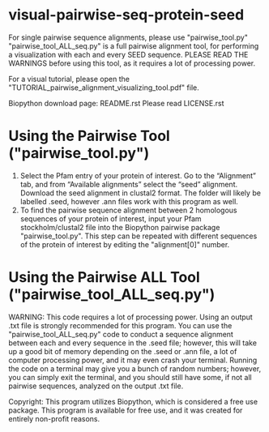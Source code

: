 # visual-pairwise-seq-protein-seed

For single pairwise sequence alignments, please use "pairwise_tool.py" 
"pairwise_tool_ALL_seq.py" is a full pairwise alignment tool, for performing a visualization with each and every SEED sequence. PLEASE READ THE WARNINGS before using this tool, as it requires a lot of processing power. 

For a visual tutorial, please open the "TUTORIAL_pairwise_alignment_visualizing_tool.pdf" file. 

Biopython download page: README.rst
Please read LICENSE.rst

# Using the Pairwise Tool ("pairwise_tool.py")
1. Select the Pfam entry of your protein of interest. Go to the “Alignment” tab, and from “Available alignments” select the “seed” alignment. Download the seed alignment in clustal2 format. The folder will likely be labelled .seed, however .ann files work with this program as well. 
2. To find the pairwise sequence alignment between 2 homologous sequences of your protein of interest, input your Pfam stockholm/clustal2 file into the Biopython pairwise package "pairwise_tool.py". This step can be repeated with different sequences of the protein of interest by editing the "alignment[0]" number. 

# Using the Pairwise ALL Tool ("pairwise_tool_ALL_seq.py")
WARNING: This code requires a lot of processing power. Using an output .txt file is strongly recommended for this program. You can use the "pairwise_tool_ALL_seq.py" code to conduct a sequence alignment between each and every sequence in the .seed file; however, this will take up a good bit of memory depending on the .seed or .ann file, a lot of computer processing power, and it may even crash your terminal. Running the code on a terminal may give you a bunch of random numbers; however, you can simply exit the terminal, and you should still have some, if not all pairwise sequences, analyzed on the output .txt file.

Copyright: This program utilizes Biopython, which is considered a free use package. This program is available for free use, and it was created for entirely non-profit reasons. 
